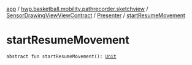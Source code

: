 [app](../../../index.md) / [hwp.basketball.mobility.pathrecorder.sketchview](../../index.md) / [SensorDrawingViewViewContract](../index.md) / [Presenter](index.md) / [startResumeMovement](.)

# startResumeMovement

`abstract fun startResumeMovement(): `[`Unit`](https://kotlinlang.org/api/latest/jvm/stdlib/kotlin/-unit/index.html)